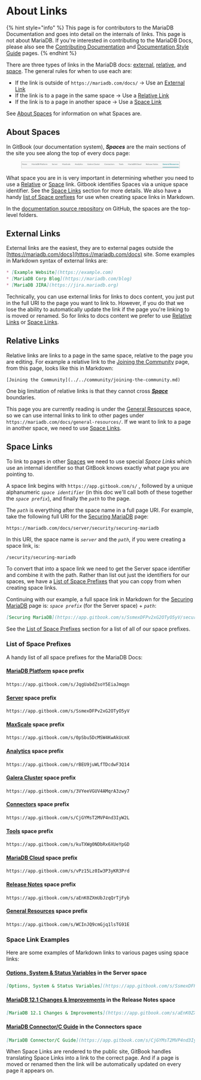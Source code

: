 # About Links

{% hint style="info" %}
This page is for contributors to the MariaDB Documentation and goes into detail on the internals of links. This page is not about MariaDB. If you're interested in contributing to the MariaDB Docs, please also see the [Contributing Documentation](contributing-documentation.md) and [Documentation Style Guide](documentation-style-guide.md) pages.
{% endhint %}

There are three types of links in the MariaDB docs: [external](about-links.md#external-links), [relative](about-links.md#relative-links), and [space](about-links.md#space-links). The general rules for when to use each are:

* If the link is outside of `https://mariadb.com/docs/` → Use an [External Link](about-links.md#external-links)
* If the link is to a page in the same space → Use a [Relative Link](about-links.md#relativ-links)
* If the link is to a page in another space → Use a [Space Link](about-links.md#space-links)

See [About Spaces](about-links.md#about-spaces) for information on what Spaces are.

## About Spaces

In GitBook (our documentation system), _**Spaces**_ are the main sections of the site you see along the top of every docs page:

<figure><picture><source srcset="../../.gitbook/assets/spaces-dark.png" media="(prefers-color-scheme: dark)"><img src="../../.gitbook/assets/spaces-light.png" alt=""></picture><figcaption></figcaption></figure>

What space you are in is very important in determining whether you need to use a [Relative](about-links.md#relative-links) or [Space](about-links.md#space-links) link. Gitbook identifies Spaces via a unique space identifier. See the [Space Links](about-links.md#space-links) section for more details. We also have a handy [list of Space prefixes](about-links.md#list-of-space-prefixes) for use when creating space links in Markdown.

In the [documentation source repository](https://github.com/mariadb-corporation/mariadb-docs) on GitHub, the spaces are the top-level folders.

## External Links

External links are the easiest, they are to external pages outside the [https://mariadb.com/docs](https://mariadb.com/docs) site. Some examples in Markdown syntax of external links are:

```markdown
* [Example Website](https://example.com)
* [MariaDB Corp Blog](https://mariadb.com/blog)
* [MariaDB JIRA](https://jira.mariadb.org)
```

Technically, you can use external links for links to docs content, you just put in the full URI to the page you want to link to. However, if you do that we lose the ability to automatically update the link if the page you're linking to is moved or renamed. So for links to docs content we prefer to use [Relative Links](about-links.md#relative-links) or [Space Links](about-links.md#space-links).

## Relative Links

Relative links are links to a page in the same space, relative to the page you are editing. For example a relative link to the [Joining the Community](../../community/joining-the-community.md) page, from this page, looks like this in Markdown:

```
[Joining the Community](../../community/joining-the-community.md)
```

One big limitation of relative links is that they cannot cross [_**Space**_](about-links.md#about-spaces) boundaries.

This page you are currently reading is under the [General Resources](https://app.gitbook.com/o/diTpXxF5WsbHqTReoBsS/s/WCInJQ9cmGjq1lsTG91E/) space, so we can use internal links to link to other pages under `https://mariadb.com/docs/general-resources/`. If we want to link to a page in another space, we need to use [Space Links](about-links.md#space-links).

## Space Links

To link to pages in other [Spaces](about-links.md#about-spaces) we need to use special _Space Links_ which use an internal identifier so that GitBook knows exactly what page you are pointing to.

A space link begins with `https://app.gitbook.com/s/` , followed by a unique alphanumeric _`space identifier`_ (in this doc we'll call both of these together the _`space prefix`_), and finally the _`path`_ to the page.

The _`path`_ is everything after the space name in a full page URI. For example, take the following full URI for the [Securing MariaDB](https://app.gitbook.com/s/SsmexDFPv2xG2OTyO5yV/security/securing-mariadb) page:

```
https://mariadb.com/docs/server/security/securing-mariadb
```

In this URI, the space name is _`server`_ and the _`path`_, if you were creating a space link, is:

```
/security/securing-mariadb
```

To convert that into a space link we need to get the Server space identifier and combine it with the path. Rather than list out just the identifiers for our spaces, we have a [List of Space Prefixes](about-links.md#list-of-space-prefixes) that you can copy from when creating space links.

Continuing with our example, a full space link in Markdown for the [Securing MariaDB](https://app.gitbook.com/s/SsmexDFPv2xG2OTyO5yV/security/securing-mariadb) page is: _`space prefix`_ (for the Server space) + _`path`_:

```markdown
[Securing MariaDB](https://app.gitbook.com/s/SsmexDFPv2xG2OTyO5yV/security/securing-mariadb)
```

See the [List of Space Prefixes](about-links.md#list-of-space-prefixes) section for a list of all of our space prefixes.

### List of Space Prefixes

A handy list of all space prefixes for the MariaDB Docs:

#### [MariaDB Platform](https://app.gitbook.com/o/diTpXxF5WsbHqTReoBsS/s/JqgUabdZsoY5EiaJmqgn/) space prefix

```
https://app.gitbook.com/s/JqgUabdZsoY5EiaJmqgn
```

#### [Server](https://app.gitbook.com/o/diTpXxF5WsbHqTReoBsS/s/SsmexDFPv2xG2OTyO5yV/) space prefix

```
https://app.gitbook.com/s/SsmexDFPv2xG2OTyO5yV
```

#### [MaxScale](https://app.gitbook.com/o/diTpXxF5WsbHqTReoBsS/s/0pSbu5DcMSW4KwAkUcmX/) space prefix

```
https://app.gitbook.com/s/0pSbu5DcMSW4KwAkUcmX
```

#### [Analytics](https://app.gitbook.com/o/diTpXxF5WsbHqTReoBsS/s/rBEU9juWLfTDcdwF3Q14/) space prefix

```
https://app.gitbook.com/s/rBEU9juWLfTDcdwF3Q14
```

#### [Galera Cluster](https://app.gitbook.com/o/diTpXxF5WsbHqTReoBsS/s/3VYeeVGUV4AMqrA3zwy7/) space prefix

```
https://app.gitbook.com/s/3VYeeVGUV4AMqrA3zwy7
```

#### [Connectors](https://app.gitbook.com/o/diTpXxF5WsbHqTReoBsS/s/CjGYMsT2MVP4nd3IyW2L/) space prefix

```
https://app.gitbook.com/s/CjGYMsT2MVP4nd3IyW2L
```

#### [Tools](https://app.gitbook.com/o/diTpXxF5WsbHqTReoBsS/s/kuTXWg0NDbRx6XUeYpGD/) space prefix

```
https://app.gitbook.com/s/kuTXWg0NDbRx6XUeYpGD
```

#### [MariaDB Cloud](https://app.gitbook.com/o/diTpXxF5WsbHqTReoBsS/s/vPz15Lz0Iw3P3yKR3Prd/) space prefix

```
https://app.gitbook.com/s/vPz15Lz0Iw3P3yKR3Prd
```

#### [Release Notes](https://app.gitbook.com/o/diTpXxF5WsbHqTReoBsS/s/aEnK0ZXmUbJzqQrTjFyb/) space prefix

```
https://app.gitbook.com/s/aEnK0ZXmUbJzqQrTjFyb
```

#### [General Resources](https://app.gitbook.com/o/diTpXxF5WsbHqTReoBsS/s/WCInJQ9cmGjq1lsTG91E/) space prefix

```
https://app.gitbook.com/s/WCInJQ9cmGjq1lsTG91E
```

### Space Link Examples

Here are some examples of Markdown links to various pages using space links:

#### [Options, System & Status Variables](https://app.gitbook.com/s/SsmexDFPv2xG2OTyO5yV/server-management/variables-and-modes/full-list-of-mariadb-options-system-and-status-variables) in the Server space

```markdown
[Options, System & Status Variables](https://app.gitbook.com/s/SsmexDFPv2xG2OTyO5yV/server-management/variables-and-modes/full-list-of-mariadb-options-system-and-status-variables)
```

#### [MariaDB 12.1 Changes & Improvements](https://app.gitbook.com/s/aEnK0ZXmUbJzqQrTjFyb/community-server/release-notes-mariadb-12.1-rolling-releases/changes-and-improvements-in-mariadb-12.1) in the Release Notes space

```markdown
[MariaDB 12.1 Changes & Improvements](https://app.gitbook.com/s/aEnK0ZXmUbJzqQrTjFyb/community-server/release-notes-mariadb-12.1-rolling-releases/changes-and-improvements-in-mariadb-12.1)
```

#### [MariaDB Connector/C Guide](https://app.gitbook.com/s/CjGYMsT2MVP4nd3IyW2L/connectors-quickstart-guides/mariadb-connector-c-guide) in the Connectors space

```markdown
[MariaDB Connector/C Guide](https://app.gitbook.com/s/CjGYMsT2MVP4nd3IyW2L/connectors-quickstart-guides/mariadb-connector-c-guide)
```

When Space Links are rendered to the public site, GitBook handles translating Space Links into a link to the correct page. And if a page is moved or renamed then the link will be automatically updated on every page it appears on.

